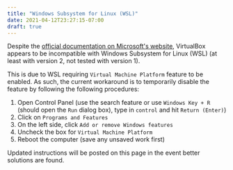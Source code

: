 ```yaml
---
title: "Windows Subsystem for Linux (WSL)"
date: 2021-04-12T23:27:15-07:00
draft: true
---
```


Despite the [official documentation on Microsoft's website](https://docs.microsoft.com/en-us/windows/wsl/compare-versions), <!-- it is a known issue that --> VirtualBox appears to be incompatible with Windows Subsystem for Linux (WSL) (at least with version 2, not tested with version 1).

This is due to WSL requiring `Virtual Machine Platform` feature to be enabled. As such, the current workaround is to temporarily disable the feature by following the following procedures:

1. Open Control Panel (use the search feature or use `Windows Key + R` (should open the `Run` dialog box), type in `control` and hit `Return (Enter)`)
2. Click on `Programs and Features`
3. On the left side, click `Add or remove Windows features`
4. Uncheck the box for `Virtual Machine Platform`
5. Reboot the computer (save any unsaved work first)

Updated instructions will be posted on this page in the event better solutions are found.
